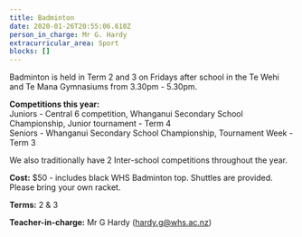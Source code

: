 ```yaml
---
title: Badminton
date: 2020-01-26T20:55:06.610Z
person_in_charge: Mr G. Hardy
extracurricular_area: Sport
blocks: []
---
```

Badminton is held in Term 2 and 3 on Fridays after school in the Te Wehi and Te Mana Gymnasiums from 3.30pm - 5.30pm.

**Competitions this year:**  
Juniors - Central 6 competition, Whanganui Secondary School Championship, Junior tournament - Term 4  
Seniors - Whanganui Secondary School Championship, Tournament Week - Term 3 

We also traditionally have 2 Inter-school competitions throughout the year.

**Cost:** $50 - includes black WHS Badminton top. 
Shuttles are provided.
Please bring your own racket. 

**Terms:** 2 & 3

**Teacher-in-charge:** Mr G Hardy (hardy.g@whs.ac.nz)
